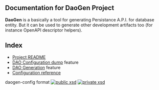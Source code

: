 ## Documentation for DaoGen Project

**DaoGen** is a basically a tool for generating Persistance A.P.I. for database entity. But it can be used to generate other development artifacts too (for instance OpenAPI descriptor helpers).

## Index

* [Project README](../../README.md)
* [DAO Configuration dump](dao_dump.md) feature
* [DAO Generation](dao_gen.md) feature
* [Configuration reference](config/config.md)

daogen-config format [![public xsd](https://img.shields.io/badge/public%20xsd-daogen%201.0-purple.svg)](https://www.fugerit.org/data/java/doc/xsd/daogen-config-1-0.xsd) [![private xsd](https://img.shields.io/badge/private%20xsd-daogen%201.0-purple.svg)](fj-daogen-base/src/main/resources/config/daogen-config-1-0.xsd)